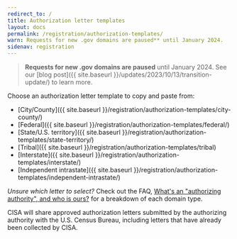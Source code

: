 ```yaml
---
redirect_to: /
title: Authorization letter templates
layout: docs
permalink: /registration/authorization-templates/
warn: Requests for new .gov domains are paused** until January 2024.
sidenav: registration
---
```


> **Requests for new .gov domains are paused** until January 2024. See our [blog post]({{ site.baseurl }}/updates/2023/10/13/transition-update/) to learn more.

Choose an authorization letter template to copy and paste from:

* [City/County]({{ site.baseurl }}/registration/authorization-templates/city-county/)
* [Federal]({{ site.baseurl }}/registration/authorization-templates/federal/)
* [State/U.S. territory]({{ site.baseurl }}/registration/authorization-templates/state-territory/)
* [Tribal]({{ site.baseurl }}/registration/authorization-templates/tribal)
* [Interstate]({{ site.baseurl }}/registration/authorization-templates/interstate/)
* [Independent intrastate]({{ site.baseurl }}/registration/authorization-templates/independent-intrastate/)

*Unsure which letter to select?* Check out the FAQ, [What's an "authorizing authority", and who is ours?]({{site.basurl}}/help/#whats-an-authorizing-authority-and-who-is-ours) for a breakdown of each domain type.

CISA will share approved authorization letters submitted by the authorizing authority with the U.S. Census Bureau, including letters that have already been collected by CISA.
